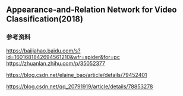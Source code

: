 ## Appearance-and-Relation Network for Video Classification(2018)










### 参考资料

https://baijiahao.baidu.com/s?id=1601681842694561210&wfr=spider&for=pc
https://zhuanlan.zhihu.com/p/35052377

https://blog.csdn.net/elaine_bao/article/details/79452401

https://blog.csdn.net/qq_20791919/article/details/78853278

